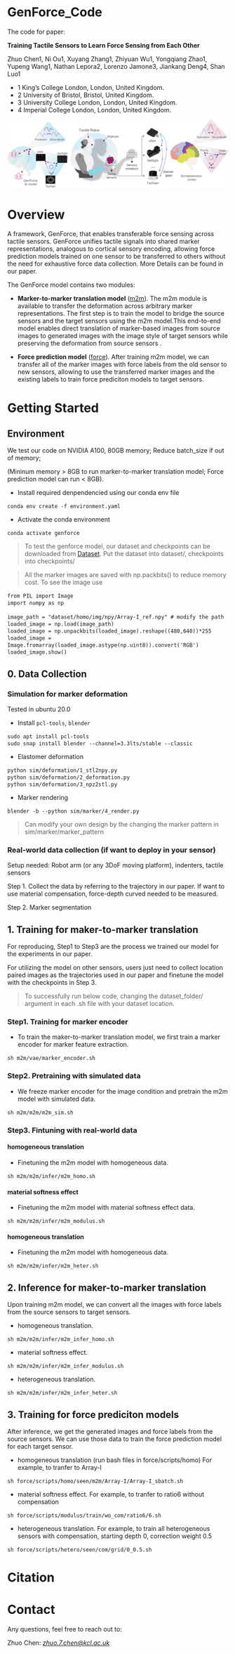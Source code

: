 # GenForce_Code

The code for paper:

**Training Tactile Sensors to Learn Force Sensing from Each Other**

Zhuo Chen1, Ni Ou1, Xuyang Zhang1, Zhiyuan Wu1, Yongqiang Zhao1, Yupeng Wang1, Nathan Lepora2, Lorenzo Jamone3, Jiankang Deng4, Shan Luo1

- 1 King’s College London, London, United Kingdom.
- 2 University of Bristol, Bristol, United Kingdom.
- 3 University College London, London, United Kingdom.
- 4 Imperial College London, London, United Kingdom.


![image](assets/cover.jpg)

# Overview
A framework, GenForce, that enables transferable force sensing across tactile sensors. GenForce unifies tactile signals into shared marker representations, analogous to cortical sensory encoding, allowing force prediction models trained on one sensor to be transferred to others without the need for exhaustive force data collection.  More Details can be found in our paper.

The GenForce model contains two modules:

* **Marker-to-marker translation model** ([m2m](/m2m)). The m2m module is available to transfer the deformation across arbitrary marker representations. The first step is to train the model to bridge the source sensors and the target sensors using the m2m model.This end-to-end model enables direct translation of marker-based images from source images to generated images with the image style of target sensors while preserving the deformation from source sensors .

* **Force prediction model** ([force](/m2m)). After training m2m model, we can transfer all of the marker images with force labels from the old sensor to new sensors, allowing to use the transferred marker images and the existing labels to train force prediciton models to target sensors.

# Getting Started
## Environment
We test our code on NVIDIA A100, 80GB memory;
Reduce batch_size if out of memory; 

(Mininum memory > 8GB to run marker-to-marker translation model; Force prediction model can run < 8GB). 
- Install required denpendencied using our conda env file
```
conda env create -f environment.yaml
```
- Activate the conda environment
```
conda activate genforce
```
> To test the genforce model, our dataset and checkpoints can be downloaded from [Dataset](). Put the dataset into dataset/, checkpoints into checkpoints/

> All the marker images are saved with np.packbits() to reduce memory cost. To see the image use
```
from PIL import Image
import numpy as np

image_path = "dataset/homo/img/npy/Array-I_ref.npy" # modify the path
loaded_image = np.load(image_path)
loaded_image = np.unpackbits(loaded_image).reshape((480,640))*255
loaded_image = Image.fromarray(loaded_image.astype(np.uint8)).convert('RGB')
loaded_image.show()
```
## 0. Data Collection

### Simulation for marker deformation

Tested in ubuntu 20.0

- Install `pcl-tools`, `blender`
```
sudo apt install pcl-tools
sudo snap install blender --channel=3.3lts/stable --classic
```
- Elastomer deformation 
```
python sim/deformation/1_stl2npy.py
python sim/deformation/2_deformation.py
python sim/deformation/3_npz2stl.py
```
- Marker rendering
```
blender -b --python sim/marker/4_render.py
```
> Can modify your own design by the changing the marker pattern in sim/marker/marker_pattern

### Real-world data collection (if want to deploy in your sensor)
Setup needed: Robot arm (or any 3DoF moving platform), indenters, tactile sensors

Step 1. Collect the data by referring to the trajectory in our paper. If want to use material compensation, force-depth curved needed to be measured.

Step 2. Marker segmentation

## 1. Training for maker-to-marker translation

For reproducing, Step1 to Step3 are the process we trained our model for the experiments in our paper.

For utilizing the model on other sensors, users just need to collect location paired images as the trajectories used in our paper and finetune the model with the checkpoints in Step 3.

> To successfully run below code, changing the dataset_folder/ argument in each .sh file with your dataset location.

### Step1. Training for marker encoder
- To train the maker-to-marker translation model, we first train a marker encoder for marker feature extraction. 
```
sh m2m/vae/marker_encoder.sh
```
### Step2. Pretraining with simulated data
- We freeze marker encoder for the image condition and pretrain the m2m model with simulated data. 
```
sh m2m/m2m/m2m_sim.sh
```
### Step3. Fintuning with real-world data 
#### homogeneous translation
- Finetuning the m2m model with homogeneous data. 
```
sh m2m/m2m/infer/m2m_homo.sh
```
#### material softness effect
- Finetuning the m2m model with material softness effect data. 
```
sh m2m/m2m/infer/m2m_modulus.sh
```
#### homogeneous translation
- Finetuning the m2m model with homogeneous data. 
```
sh m2m/m2m/infer/m2m_heter.sh
```
## 2. Inference for maker-to-marker translation

Upon training m2m model, we can convert all the images with force labels from the source sensors to target sensors.
- homogeneous translation. 
```
sh m2m/m2m/infer/m2m_infer_homo.sh
```
- material softness effect. 
```
sh m2m/m2m/infer/m2m_infer_modulus.sh
```
- heterogeneous translation. 
```
sh m2m/m2m/infer/m2m_infer_heter.sh
```
## 3. Training for force prediciton models
After inference, we get the generated images and force labels from the source sensors. We can use those data to train the force prediction model for each target sensor.
- homogeneous translation (run bash files in force/scripts/homo)
For example, to tranfer to Array-I
```
sh force/scripts/homo/seen/m2m/Array-I/Array-I_sbatch.sh
```
- material softness effect. 
For example, to tranfer to ratio6 without compensation
```
sh force/scripts/modulus/train/wo_com/ratio6/6.sh
```
- heterogeneous translation. 
For example, to train all heterogeneous sensors with compensation, starting depth 0, correction weight 0.5
```
sh force/scripts/hetero/seen/com/grid/0_0.5.sh
```
# Citation 

# Contact
Any questions, feel free to reach out to:

Zhuo Chen: *zhuo.7.chen@kcl.ac.uk*